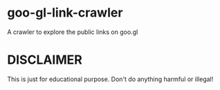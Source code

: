 # goo-gl-link-crawler
A crawler to explore the public links on goo.gl

# DISCLAIMER
This is just for educational purpose. Don't do anything harmful or illegal!
